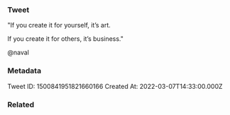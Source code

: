 ### Tweet
"If you create it for yourself, it’s art. 

If you create it for others, it’s business."

@naval

### Metadata
Tweet ID: 1500841951821660166
Created At: 2022-03-07T14:33:00.000Z

### Related

